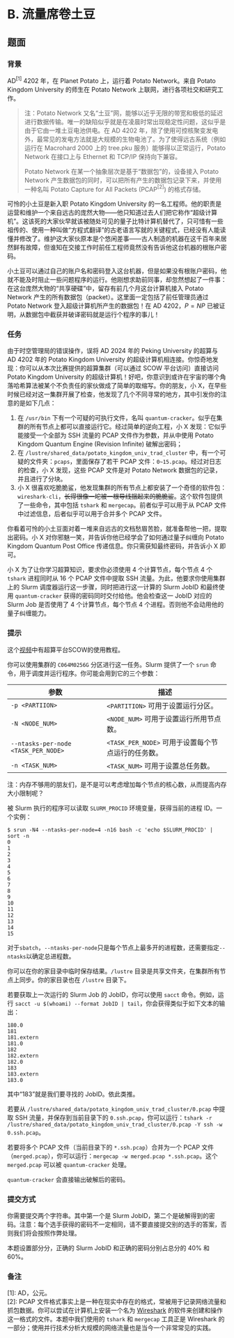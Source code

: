 # B. 流量席卷土豆

## 题面

### 背景

AD$^{[1]}$ 4202 年，在 Planet Potato 上，运行着 Potato Network。来自 Potato Kingdom University 的师生在 Potato Network 上联网，进行各项社交和研究工作。

> 注：Potato Network 又名“土豆”网，能够以近乎无限的带宽和极低的延迟进行数据传输。唯一的缺陷似乎就是在凌晨时常出现稳定性问题，这似乎是由于它由一堆土豆电池供电。在 AD 4202 年，除了使用可控核聚变发电外，最常见的发电方法就是大规模的生物电池了。为了使得远古系统（例如运行在 Macrohard 2000 上的 tree.pku 服务）能够得以正常运行，Potato Network 在接口上与 Ethernet 和 TCP/IP 保持向下兼容。
>
> Potato Network 在某一个抽象层次是基于“数据包”的，设备接入 Potato Network 产生数据包的同时，可以把所有产生的数据包记录下来，并使用一种名叫 Potato Capture for All Packets (PCAP$^{[2]}$) 的格式存储。

可怜的小土豆是新入职 Potato Kingdom University 的一名工程师。他的职责是运营和维护一个来自远古的庞然大物——他只知道过去人们把它称作“超级计算机”。这该死的大家伙早就该被随处可见的量子比特计算机替代了，只可惜有一些祖传的、使用一种叫做“方程式翻译”的古老语言写就的关键程式，已经没有人能读懂并修改了。维护这大家伙原本是个悠闲差事——古人制造的机器在这千百年来居然鲜有故障，但谁知在交接工作时前任工程师竟然没有告诉他这台机器的根账户密码。

小土豆可以通过自己的账户名和密码登入这台机器，但是如果没有根账户密码，他就不能及时阻止一些问题程序的运行。他刚想求助前同事，却忽然想起了一件事：在这台庞然大物的“共享硬碟”中，留存有前几个月这台计算机接入 Potato Network 产生的所有数据包（packet）。这里面一定包括了前任管理员通过 Potato Network 登入超级计算机所产生的数据包！在 AD 4202，$P=NP$ 已被证明，从数据包中截获并破译密码就是运行个程序的事儿！

### 任务

由于时空管理局的错误操作，误将 AD 2024 年的 Peking University 的超算与 AD 4202 年的 Potato Kingdom University 的超级计算机相连接。你惊奇地发现：你可以从本次比赛提供的超算集群（可以通过 SCOW 平台访问）直接访问 Potato Kingdom University 的超级计算机！好吧，你意识到或许在宇宙的哪个角落哈希算法被某个不负责任的家伙做成了简单的取缩写。你的朋友，小 X，在早些时候已经对这一集群开展了检查，他发现了几个不同寻常的地方，其中引发你的注意的是如下几点：

1. 在 `/usr/bin` 下有一个可疑的可执行文件，名叫 `quantum-cracker`。似乎在集群的所有节点上都可以直接运行它。经过简单的逆向工程，小 X 发现：它似乎能接受一个全部为 SSH 流量的 PCAP 文件作为参数，并从中使用 Potato Kingdom Quantum Engine (Revision Infinite) 破解出密码；
2. 在 `/lustre/shared_data/potato_kingdom_univ_trad_cluster` 中，有一个可疑的文件夹：`pcaps`，里面保存了若干 PCAP 文件：`0~15.pcap`。经过对日志的检查，小 X 发现，这些 PCAP 文件是对 Potato Network 数据包的记录，并且进行了分块。
3. 小 X 很喜欢吃脆脆鲨，他发现集群的所有节点上都安装了一个奇怪的软件包：`wireshark-cli`，<del>长得很像一坨被一根导线捆起来的脆脆鲨</del>。这个软件包提供了一些命令，其中包括 `tshark` 和 `mergecap`。前者似乎可以用于从 PCAP 文件中过滤信息，后者似乎可以用于合并多个 PCAP 文件。

你看着可怜的小土豆面对着一堆来自远古的文档愁眉苦脸，就准备帮他一把，提取出密码。小 X 对你邪魅一笑，并告诉你他已经学会了如何通过量子纠缠向 Potato Kingdom Quantum Post Office 传递信息。你只需获知最终密码，并告诉小 X 即可。

小 X 为了让你学习超算知识，要求你必须使用 4 个计算节点，每个节点 4 个 `tshark` 进程同时从 16 个 PCAP 文件中提取 SSH 流量。为此，他要求你使用集群上的 Slurm 调度器运行这一步骤，同时把进行这一计算的 Slurm JobID 和最终使用 `quantum-cracker` 获得的密码同时交付给他。他会检查这一 JobID 对应的 Slurm Job 是否使用了 4 个计算节点，每个节点 4 个进程。否则他不会动用他的量子纠缠能力。

### 提示

这个[视频](https://www.bilibili.com/video/BV1SN4y1n7F4)中有超算平台SCOW的使用教程。

你可以使用集群的 `C064M0256G` 分区进行这一任务。Slurm 提供了一个 `srun` 命令，用于调度并运行程序。你可能会用到它的三个参数：

| 参数                                | 描述                                               |
| ----------------------------------- | -------------------------------------------------- |
| `-p <PARTIION>`                     | `<PARTITION>` 可用于设置运行分区。                 |
| `-N <NODE_NUM>`                     | `<NODE_NUM>` 可用于设置运行所用节点数。            |
| `--ntasks-per-node <TASK_PER_NODE>` | `<TASK_PER_NODE>` 可用于设置每个节点运行的任务数。 |
| `-n <TASK_NUM>` | `<TASK_NUM>` 可用于设置总任务数。 |

注：内存不够用的朋友们，是不是可以考虑增加每个节点的核心数，从而提高内存大小限制呢？

被 Slurm 执行的程序可以读取 `SLURM_PROCID` 环境变量，获得当前的进程 ID。一个实例：

```
$ srun -N4 --ntasks-per-node=4 -n16 bash -c 'echo $SLURM_PROCID' | sort -n
0
1
2
3
4
5
6
7
8
9
10
11
12
13
14
15
```

对于`sbatch`，`--ntasks-per-node`只是每个节点上最多开的进程数，还需要指定`--ntasks`以确定总进程数。

你可以在你的家目录中临时保存结果。`/lustre` 目录是共享文件夹，在集群所有节点上同步。你的家目录也在 `/lustre` 目录下。

若要获取上一次运行的 Slurm Job 的 JobID，你可以使用 `sacct` 命令。例如，运行 `sacct -u $(whoami) --format JobID | tail`，你会获得类似于如下文本的输出：

```
180.0
181
181.extern
181.0
182
182.extern
182.0
183
183.extern
183.0
```

其中“183”就是我们要寻找的 JobID。依此类推。

若要从 `/lustre/shared_data/potato_kingdom_univ_trad_cluster/0.pcap` 中提取 SSH 流量，并保存到当前目录下的 `0.ssh.pcap`，你可以运行：`tshark -r /lustre/shared_data/potato_kingdom_univ_trad_cluster/0.pcap -Y ssh -w 0.ssh.pcap`。

若要将多个 PCAP 文件（当前目录下的 `*.ssh.pcap`）合并为一个 PCAP 文件（`merged.pcap`），你可以运行：`mergecap -w merged.pcap *.ssh.pcap`。这个 `merged.pcap` 可以被 `quantum-cracker` 处理。

`quantum-cracker` 会直接输出破解后的密码。

### 提交方式

你需要提交两个字符串。其中第一个是 Slurm JobID，第二个是破解得到的密码。注意：每个选手获得的密码不一定相同，请不要直接提交别的选手的答案，否则我们将会按照作弊处理。

本题设置部分分，正确的 Slurm JobID 和正确的密码分别占总分的 40% 和 60%。

### 备注

$[1]$: AD，公元。<br>$[2]$: PCAP 文件格式事实上是一种在现实中存在的格式，常被用于记录网络流量和抓包数据。你可以尝试在计算机上安装一个名为 [Wireshark](https://www.wireshark.org/) 的软件来创建和操作这一格式的文件。本题中我们使用的 `tshark` 和 `mergecap` 工具正是 Wireshark 的一部分；使用并行技术分析大规模的网络流量也是当今一个非常常见的实践。
